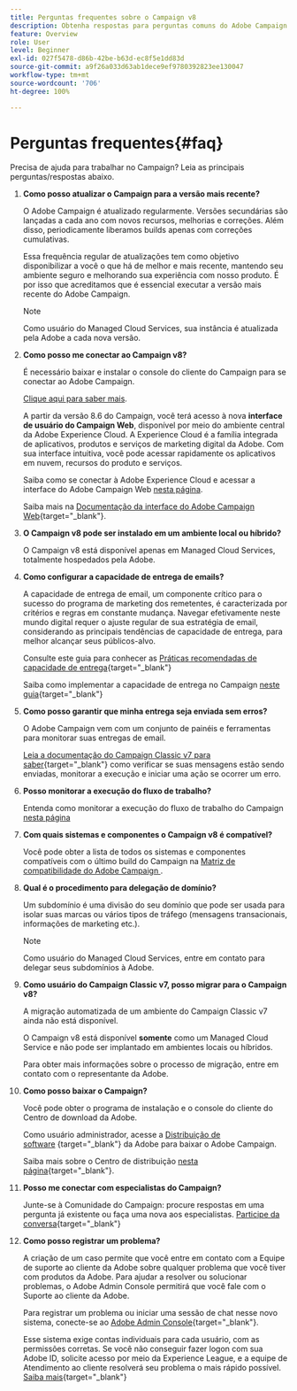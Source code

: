 ```yaml
---
title: Perguntas frequentes sobre o Campaign v8
description: Obtenha respostas para perguntas comuns do Adobe Campaign.
feature: Overview
role: User
level: Beginner
exl-id: 027f5478-d86b-42be-b63d-ec8f5e1dd83d
source-git-commit: a9f26a033d63ab1dece9ef9780392823ee130047
workflow-type: tm+mt
source-wordcount: '706'
ht-degree: 100%

---
```


# Perguntas frequentes{#faq}

Precisa de ajuda para trabalhar no Campaign? Leia as principais perguntas/respostas abaixo.

1. **Como posso atualizar o Campaign para a versão mais recente?**

   O Adobe Campaign é atualizado regularmente. Versões secundárias são lançadas a cada ano com novos recursos, melhorias e correções. Além disso, periodicamente liberamos builds apenas com correções cumulativas.

   Essa frequência regular de atualizações tem como objetivo disponibilizar a você o que há de melhor e mais recente, mantendo seu ambiente seguro e melhorando sua experiência com nosso produto. É por isso que acreditamos que é essencial executar a versão mais recente do Adobe Campaign.

   >[!NOTE]
   >
   >Como usuário do Managed Cloud Services, sua instância é atualizada pela Adobe a cada nova versão.

1. **Como posso me conectar ao Campaign v8?**

   É necessário baixar e instalar o console do cliente do Campaign para se conectar ao Adobe Campaign.

   [Clique aqui para saber mais](connect.md).

   A partir da versão 8.6 do Campaign, você terá acesso à nova **interface de usuário do Campaign Web**, disponível por meio do ambiente central da Adobe Experience Cloud. A Experience Cloud é a família integrada de aplicativos, produtos e serviços de marketing digital da Adobe. Com sua interface intuitiva, você pode acessar rapidamente os aplicativos em nuvem, recursos do produto e serviços. 

   Saiba como se conectar à Adobe Experience Cloud e acessar a interface do Adobe Campaign Web [nesta página](campaign-ui.md#ac-web-ui).

   Saiba mais na [Documentação da interface do Adobe Campaign Web](https://experienceleague.adobe.com/pt-br/docs/campaign-web/v8/campaign-web-home){target="_blank"}.

1. **O Campaign v8 pode ser instalado em um ambiente local ou híbrido?**

   O Campaign v8 está disponível apenas em Managed Cloud Services, totalmente hospedados pela Adobe.

1. **Como configurar a capacidade de entrega de emails?**

   A capacidade de entrega de email, um componente crítico para o sucesso do programa de marketing dos remetentes, é caracterizada por critérios e regras em constante mudança. Navegar efetivamente neste mundo digital requer o ajuste regular de sua estratégia de email, considerando as principais tendências de capacidade de entrega, para melhor alcançar seus públicos-alvo.

   Consulte este guia para conhecer as [Práticas recomendadas de capacidade de entrega](https://experienceleague.adobe.com/docs/deliverability-learn/deliverability-best-practice-guide/introduction.html?lang=pt-BR){target="_blank"}

   Saiba como implementar a capacidade de entrega no Campaign [neste guia](https://experienceleague.adobe.com/docs/deliverability-learn/deliverability-best-practice-guide/additional-resources/general-resources.html?lang=pt-BR){target="_blank"}

1. **Como posso garantir que minha entrega seja enviada sem erros?**

   O Adobe Campaign vem com um conjunto de painéis e ferramentas para monitorar suas entregas de email.

   [Leia a documentação do Campaign Classic v7 para saber](https://experienceleague.adobe.com/docs/campaign-classic/using/sending-messages/monitoring-deliveries/about-delivery-monitoring.html?lang=pt-BR){target="_blank"} como verificar se suas mensagens estão sendo enviadas, monitorar a execução e iniciar uma ação se ocorrer um erro.

1. **Posso monitorar a execução do fluxo de trabalho?**

   Entenda como monitorar a execução do fluxo de trabalho do Campaign [nesta página](https://experienceleague.adobe.com/docs/campaign/automation/workflows/executing-a-workflow/start-a-workflow.html?lang=pt-BR)

1. **Com quais sistemas e componentes o Campaign v8 é compatível?**

   Você pode obter a lista de todos os sistemas e componentes compatíveis com o último build do Campaign na [Matriz de compatibilidade do Adobe Campaign ](compatibility-matrix.md).

1. **Qual é o procedimento para delegação de domínio?**

   Um subdomínio é uma divisão do seu domínio que pode ser usada para isolar suas marcas ou vários tipos de tráfego (mensagens transacionais, informações de marketing etc.).

   >[!NOTE]
   >
   >Como usuário do Managed Cloud Services, entre em contato para delegar seus subdomínios à Adobe.

1. **Como usuário do Campaign Classic v7, posso migrar para o Campaign v8?**

   A migração automatizada de um ambiente do Campaign Classic v7 ainda não está disponível.

   O Campaign v8 está disponível **somente** como um Managed Cloud Service e não pode ser implantado em ambientes locais ou híbridos.

   Para obter mais informações sobre o processo de migração, entre em contato com o representante da Adobe.

1. **Como posso baixar o Campaign?**

   Você pode obter o programa de instalação e o console do cliente do Centro de download da Adobe.

   Como usuário administrador, acesse a [Distribuição de software](https://experience.adobe.com/#/downloads/content/software-distribution/en/campaign.html) {target="_blank"} da Adobe para baixar o Adobe Campaign.

   Saiba mais sobre o Centro de distribuição [nesta página](https://experienceleague.adobe.com/docs/experience-cloud/software-distribution/home.html?lang=pt-BR){target="_blank"}.

1. **Posso me conectar com especialistas do Campaign?**

   Junte-se à Comunidade do Campaign: procure respostas em uma pergunta já existente ou faça uma nova aos especialistas. [Participe da conversa](https://experienceleaguecommunities.adobe.com/t5/adobe-campaign-classic/ct-p/adobe-campaign-classic-community?profile.language=pt){target="_blank"}


1. **Como posso registrar um problema?**

   A criação de um caso permite que você entre em contato com a Equipe de suporte ao cliente da Adobe sobre qualquer problema que você tiver com produtos da Adobe. Para ajudar a resolver ou solucionar problemas, o Adobe Admin Console permitirá que você fale com o Suporte ao cliente da Adobe.

   Para registrar um problema ou iniciar uma sessão de chat nesse novo sistema, conecte-se ao [Adobe Admin Console](https://adminConsole.adobe.com/overview){target="_blank"}.

   Esse sistema exige contas individuais para cada usuário, com as permissões corretas. Se você não conseguir fazer logon com sua Adobe ID, solicite acesso por meio da Experience League, e a equipe de Atendimento ao cliente resolverá seu problema o mais rápido possível. [Saiba mais](https://helpx.adobe.com/br/enterprise/admin-guide.html/enterprise/using/support-for-experience-cloud.ug.html){target="_blank"}
